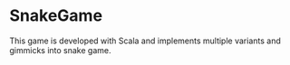 # SnakeGame
This game is developed with Scala and implements multiple variants and gimmicks into snake game. 
